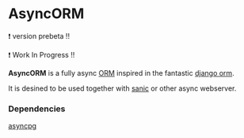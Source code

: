 # AsyncORM

:exclamation: version prebeta !!

:exclamation: Work In Progress !!

**AsyncORM** is a fully async [ORM](https://en.wikipedia.org/wiki/Object-relational_mapping) inspired in the fantastic [django orm](https://docs.djangoproject.com/en/1.10/topics/db/).

It is desined to be used together with [sanic](https://github.com/channelcat/sanic) or other async webserver.

### Dependencies
[asyncpg](https://github.com/MagicStack/asyncpg)
